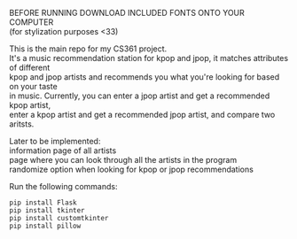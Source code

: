 BEFORE RUNNING DOWNLOAD INCLUDED FONTS ONTO YOUR COMPUTER<br>
(for stylization purposes <33)<br>

This is the main repo for my CS361 project.<br>
It's a music recommendation station for kpop and jpop, it matches attributes of different<br>
kpop and jpop artists and recommends you what you're looking for based on your taste<br>
in music. Currently, you can enter a jpop artist and get a recommended kpop artist,<br>
enter a kpop artist and get a recommended jpop artist, and compare two aritsts.<br>

Later to be implemented:<br>
   information page of all artists<br>
   page where you can look through all the artists in the program<br>
   randomize option when looking for kpop or jpop recommendations<br>

Run the following commands:<br>
```
pip install Flask
pip install tkinter
pip install customtkinter
pip install pillow
```

